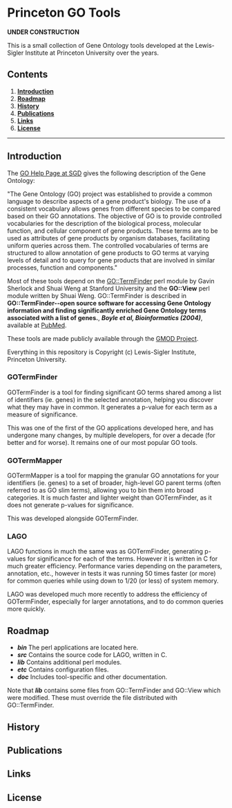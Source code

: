 # Princeton GO Tools

**UNDER CONSTRUCTION**

This is a small collection of Gene Ontology tools developed at the Lewis-Sigler Institute at Princeton University over the years.

## Contents

1. **[Introduction](#intro)**
2. **[Roadmap](#roadmap)**
3. **[History](#history)**
4. **[Publications](#publications)**
5. **[Links](#links)**
6. **[License](#license)**

---

## Introduction

The [GO Help Page at SGD](http://www.yeastgenome.org/help/function-help/gene-ontology-go) gives the following description of the Gene Ontology:

"The Gene Ontology (GO) project was established to provide a common language to describe aspects of a gene product's biology. The use of a consistent vocabulary allows genes from different species to be compared based on their GO annotations. The objective of GO is to provide controlled vocabularies for the description of the biological process, molecular function, and cellular component of gene products. These terms are to be used as attributes of gene products by organism databases, facilitating uniform queries across them. The controlled vocabularies of terms are structured to allow annotation of gene products to GO terms at varying levels of detail and to query for gene products that are involved in similar processes, function and components." 

Most of these tools depend on the [GO::TermFinder](http://search.cpan.org/dist/GO-TermFinder/) perl module by Gavin Sherlock and Shuai Weng at Stanford University and the **GO::View** perl module written by Shuai Weng. GO::TermFinder is described in **GO::TermFinder--open source software for accessing Gene Ontology information and finding significantly enriched Gene Ontology terms associated with a list of genes.**, ***Boyle et al, Bioinformatics (2004)***, available at [PubMed](http://www.ncbi.nlm.nih.gov/entrez/query.fcgi?cmd=Retrieve&db=pubmed&dopt=Abstract&list_uids=15297299).

These tools are made publicly available through the [GMOD Project](http://www.gmod.org/).

Everything in this repository is Copyright (c) Lewis-Sigler Institute, Princeton University.

### GOTermFinder

GOTermFinder is a tool for finding significant GO terms shared among a list of identifiers (ie. genes) in the selected annotation, helping you discover what they may have in common. It generates a p-value for each term as a measure of significance.

This was one of the first of the GO applications developed here, and has undergone many changes, by multiple developers, for over a decade (for better and for worse). It remains one of our most popular GO tools.

### GOTermMapper

GOTermMapper is a tool for mapping the granular GO annotations for your identifiers (ie. genes) to a set of broader, high-level GO parent terms (often referred to as GO slim terms), allowing you to bin them into broad categories. It is much faster and lighter weight than GOTermFinder, as it does not generate p-values for significance.

This was developed alongside GOTermFinder.

### LAGO

LAGO functions in much the same was as GOTermFinder, generating p-values for significance for each of the terms. However it is written in C for much greater efficiency. Performance varies depending on the parameters, annotation, etc., however in tests it was running 50 times faster (or more) for common queries while using down to 1/20 (or less) of system memory.

LAGO was developed much more recently to address the efficiency of GOTermFinder, especially for larger annotations, and to do common queries more quickly.

## Roadmap

* ***bin*** The perl applications are located here.
* ***src*** Contains the source code for LAGO, written in C.
* ***lib*** Contains additional perl modules.
* ***etc*** Contains configuration files.
* ***doc*** Includes tool-specific and other documentation.

Note that ***lib*** contains some files from GO::TermFinder and GO::View which were modified. These must override the file distributed with GO::TermFinder.

## History

## Publications

## Links

## License
